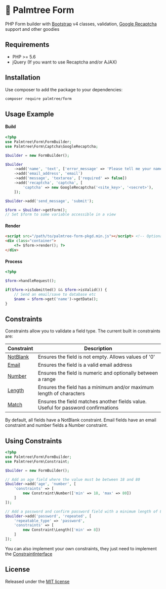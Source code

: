 # :palm_tree: Palmtree Form

PHP Form builder with [Bootstrap](https://getbootstrap.com/) v4 classes, validation, [Google Recaptcha](https://www.google.com/recaptcha/intro/) support and other goodies

## Requirements
* PHP >= 5.6
* jQuery (If you want to use Recaptcha and/or AJAX)

## Installation

Use composer to add the package to your dependencies:
```bash
composer require palmtree/form
```

## Usage Example

#### Build
```php
<?php
use Palmtree\Form\FormBuilder;
use Palmtree\Form\Captcha\GoogleRecaptcha;

$builder = new FormBuilder();

$builder
    ->add('name', 'text', ['error_message' => 'Please tell me your name'])
    ->add('email_address', 'email')
    ->add('message', 'textarea', ['required' => false])
    ->add('recaptcha', 'captcha', [
        'captcha' => new GoogleRecaptcha('<site_key>', '<secret>'),
    ]);

$builder->add('send_message', 'submit');

$form = $builder->getForm();
// Set $form to some variable accessible in a view

```

#### Render
```html
<script src="/path/to/palmtree-form-pkgd.min.js"></script> <!-- Optional -->
<div class="container">
    <?= $form->render(); ?>
</div>
```

#### Process
```php
<?php

$form->handleRequest();

if($form->isSubmitted() && $form->isValid()) {
    // Send an email/save to database etc
    $name = $form->get('name')->getData();
}
```

## Constraints

Constraints allow you to validate a field type. The current built in constraints are:

| Constraint       | Description |
| ------------- |-------------|
| [NotBlank](src/Constraint/NotBlank.php)  | Ensures the field is not empty. Allows values of '0'
| [Email](src/Constraint/Email.php)        | Ensures the field is a valid email address
| [Number](src/Constraint/Number.php)      | Ensures the field is numeric and optionally between a range
| [Length](src/Constraint/Length.php)      | Ensures the field has a minimum and/or maximum length of characters
| [Match](src/Constraint/Match.php)        | Ensures the field matches another fields value. Useful for password confirmations

By default, all fields have a NotBlank constraint. 
Email fields have an email constraint and number fields a Number constraint.

## Using Constraints
```php
<?php
use Palmtree\Form\FormBuilder;
use Palmtree\Form\Constraint;

$builder = new FormBuilder();

// Add an age field where the value must be between 18 and 80
$builder->add('age', 'number', [
    'constraints' => [
        new Constraint\Number(['min' => 18, 'max' => 80])
    ]    
]);

// Add a password and confirm password field with a minimum length of 8 characters
$builder->add('password', 'repeated', [
    'repeatable_type' => 'password',
    'constraints' => [
        new Constraint\Length(['min' => 8])
    ]    
]);

```

You can also implement your own constraints, they just need to implement the [ConstraintInterface](src/Constraint/ConstraintInterface.php)

## License

Released under the [MIT license](LICENSE)
